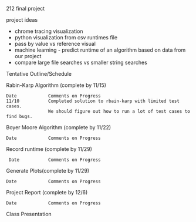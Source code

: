 212 final project

project ideas

- chrome tracing visualization
- python visualization from csv runtimes file
- pass by value vs reference visual
- machine learning - predict runtime of an algorithm based on data from our project
- compare large file searches vs smaller string searches


Tentative Outline/Schedule

Rabin-Karp Algorithm (complete by 11/15)
    
    Date			Comments on Progress
    11/10			Completed solution to rbain-karp with limited test cases.
    				We should figure out how to run a lot of test cases to find bugs.
Boyer Moore Algorithm (complete by 11/22)
    
    Date			Comments on Progress
    
Record runtime (complete by 11/29)
     
     Date			Comments on Progress
    
Generate Plots(complete by 11/29)
    
    Date			Comments on Progress
    
Project Report (complete by 12/6)
		
    Date			Comments on Progress
    
Class Presentation

